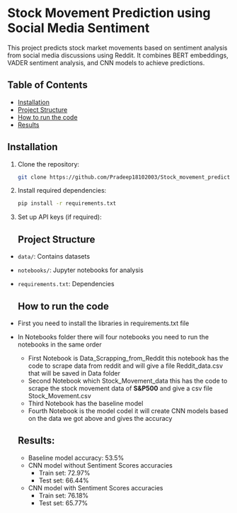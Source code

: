 # Stock Movement Prediction using Social Media Sentiment

This project predicts stock market movements based on sentiment analysis from social media discussions using Reddit. It combines BERT embeddings, VADER sentiment analysis, and CNN models to achieve predictions.

## Table of Contents
- [Installation](#installation)
- [Project Structure](#project-structure)
- [How to run the code](#How-to-run-the-code)
- [Results](#results)

## Installation
1. Clone the repository:
   ```bash
   git clone https://github.com/Pradeep18102003/Stock_movement_prediction_using_social_media_discussion.git
   ```
2. Install required dependencies:
   ```bash
   pip install -r requirements.txt
   ```
3. Set up API keys (if required):

   ## Project Structure
- `data/`: Contains datasets
- `notebooks/`: Jupyter notebooks for analysis
- `requirements.txt`: Dependencies

   ## How to run the code
- First you need to install the libraries in requirements.txt file
- In Notebooks folder there will four notebooks you need to run the notebooks in the same order
     - First Notebook is Data_Scrapping_from_Reddit this notebook has the code to scrape data from reddit and will give a file Reddit_data.csv that will be saved in Data folder
     - Second Notebook which Stock_Movement_data this has the code to scrape the stock movement data of **S&P500** and give a csv file Stock_Movement.csv
     - Third Notebook has the baseline model
     - Fourth Notebook is the model codel it will create CNN models based on the data we got above and gives the accuracy


   ## Results:

  - Baseline model accuracy: 53.5%
  - CNN model without Sentiment Scores accuracies
    - Train set: 72.97%
    - Test set: 66.44%
  - CNN model with Sentiment Scores accuracies
    - Train set: 76.18%
    - Test set: 65.77%

